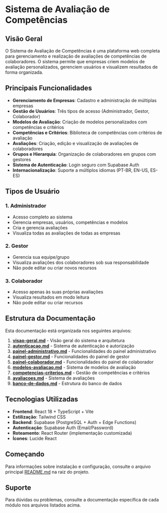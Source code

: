 # Sistema de Avaliação de Competências

## Visão Geral

O Sistema de Avaliação de Competências é uma plataforma web completa para gerenciamento e realização de avaliações de competências de colaboradores. O sistema permite que empresas criem modelos de avaliação personalizados, gerenciem usuários e visualizem resultados de forma organizada.

## Principais Funcionalidades

- **Gerenciamento de Empresas**: Cadastro e administração de múltiplas empresas
- **Gestão de Usuários**: Três tipos de acesso (Administrador, Gestor, Colaborador)
- **Modelos de Avaliação**: Criação de modelos personalizados com competências e critérios
- **Competências e Critérios**: Biblioteca de competências com critérios de avaliação
- **Avaliações**: Criação, edição e visualização de avaliações de colaboradores
- **Grupos e Hierarquia**: Organização de colaboradores em grupos com gestores
- **Sistema de Autenticação**: Login seguro com Supabase Auth
- **Internacionalização**: Suporte a múltiplos idiomas (PT-BR, EN-US, ES-ES)

## Tipos de Usuário

### 1. Administrador
- Acesso completo ao sistema
- Gerencia empresas, usuários, competências e modelos
- Cria e gerencia avaliações
- Visualiza todas as avaliações de todas as empresas

### 2. Gestor
- Gerencia sua equipe/grupo
- Visualiza avaliações dos colaboradores sob sua responsabilidade
- Não pode editar ou criar novos recursos

### 3. Colaborador
- Acesso apenas às suas próprias avaliações
- Visualiza resultados em modo leitura
- Não pode editar ou criar recursos

## Estrutura da Documentação

Esta documentação está organizada nos seguintes arquivos:

1. **[visao-geral.md](./visao-geral.md)** - Visão geral do sistema e arquitetura
2. **[autenticacao.md](./autenticacao.md)** - Sistema de autenticação e autorização
3. **[painel-administrativo.md](./painel-administrativo.md)** - Funcionalidades do painel administrativo
4. **[painel-gestor.md](./painel-gestor.md)** - Funcionalidades do painel de gestor
5. **[painel-colaborador.md](./painel-colaborador.md)** - Funcionalidades do painel de colaborador
6. **[modelos-avaliacao.md](./modelos-avaliacao.md)** - Sistema de modelos de avaliação
7. **[competencias-criterios.md](./competencias-criterios.md)** - Gestão de competências e critérios
8. **[avaliacoes.md](./avaliacoes.md)** - Sistema de avaliações
9. **[banco-de-dados.md](./banco-de-dados.md)** - Estrutura do banco de dados

## Tecnologias Utilizadas

- **Frontend**: React 18 + TypeScript + Vite
- **Estilização**: Tailwind CSS
- **Backend**: Supabase (PostgreSQL + Auth + Edge Functions)
- **Autenticação**: Supabase Auth (Email/Password)
- **Roteamento**: React Router (implementação customizada)
- **Ícones**: Lucide React

## Começando

Para informações sobre instalação e configuração, consulte o arquivo principal [README.md](../README.md) na raiz do projeto.

## Suporte

Para dúvidas ou problemas, consulte a documentação específica de cada módulo nos arquivos listados acima.

